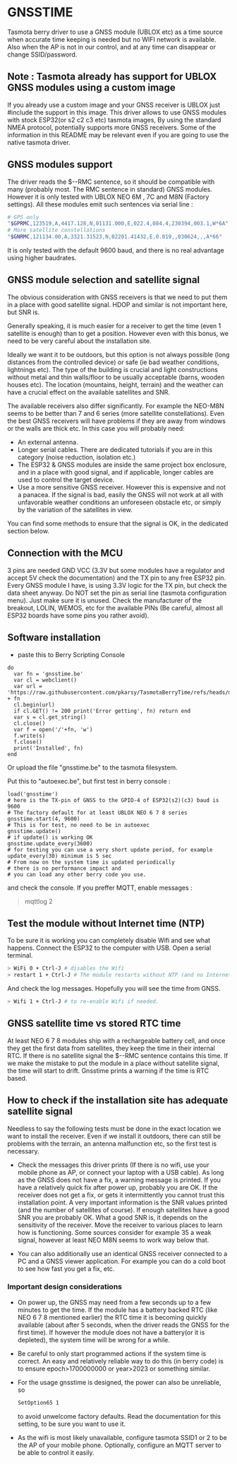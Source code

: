 # GNSSTIME

Tasmota berry driver to use a GNSS module (UBLOX etc) as a time source when accurate
time keeping is needed but no WIFI network is available. Also when the AP is not in our control, and at any time can disappear or change SSID/password.

## Note : Tasmota already has support for UBLOX GNSS modules using a custom image

If you already use a custom image and your GNSS receiver is UBLOX just #include the support in this image. This driver allows to use GNSS modules with stock ESP32(or s2 c2 c3 etc) tasmota images, By using the standard NMEA protocol, potentially supports more GNSS receivers. Some of the information in this README may be relevant even if you are going to use the native tasmota driver.

## GNSS modules support

The driver reads the $--RMC sentence, so it should be compatible with many (probably most. The RMC sentence in standard) GNSS modules.
However it is only tested with UBLOX NEO 6M , 7C and M8N (Factory settings). All these modules emit such sentences via serial line :

```sh
# GPS only
"$GPRMC,123519,A,4417.128,N,01131.000,E,022.4,084.4,230394,003.1,W*6A"
# More satellite constellations
"$GNRMC,121134.00,A,3321.31523,N,02201.41432,E,0.019,,030624,,,A*66"
```

It is only tested with the default 9600 baud, and there is no real advantage using higher baudrates.

## GNSS module selection and satellite signal

The obvious consideration with GNSS receivers is that we need to put them in a place with good satellite signal. HDOP and similar is not important here, but SNR is.

Generally speaking, it is much easier for a receiver to get the time (even 1 satellite is enough) than to get a position. However even with this bonus, we need to be very careful about the installation site.

Ideally we want it to be outdoors, but this option is not always possible (long distances from the controlled device) or safe (ie bad weather conditions, lightnings etc). The type of the building is crucial and light constructions without metal and thin walls/floor to be usually acceptable (barns, wooden houses etc). The location (mountains, height, terrain) and the weather can have a crucial effect on the available satellites and SNR.

The available receivers also differ significantly. For example the NEO-Μ8N seems to be better than 7 and 6 series (more satellite constellations). Even the best GNSS receivers will have problems if they are away from windows or the walls are thick etc. In this case you will probably need:

- An external antenna.
- Longer serial cables. There are dedicated tutorials if you are in this category (noise reduction, isolation etc.)
- The ESP32 & GNSS modules are inside the same project box enclosure, and in a place with good signal, and if applicable, longer cables are used to control the target device.
- Use a more sensitive GNSS receiver. However this is expensive and not a panacea. If the signal is bad, easily the GNSS will not work at all with unfavorable weather conditions an unforeseen obstacle etc, or simply by the variation of the satellites in view.

You can find some methods to ensure that the signal is OK, in the dedicated section below.

## Connection with the MCU

3 pins are needed GND VCC (3.3V but some modules have a regulator and accept 5V check the documentation) and the TX pin to any free ESP32 pin. Every GNSS module I have, is using 3.3V logic for the TX pin, but check the data sheet anyway. Do NOT set the pin as serial line (tasmota configuration menu). Just make sure
it is unused. Check the manufacturer of the breakout, LOLIN, WEMOS, etc for the available PINs (Be careful, almost all ESP32 boards have some pins you rather avoid).

## Software installation

- paste this to Berry Scripting Console
```berry
do
  var fn = 'gnsstime.be'
  var cl = webclient()
  var url = 'https://raw.githubusercontent.com/pkarsy/TasmotaBerryTime/refs/heads/main/gnsstime/' + fn
  cl.begin(url)
  if cl.GET() != 200 print('Error getting', fn) return end
  var s = cl.get_string()
  cl.close()
  var f = open('/'+fn, 'w')
  f.write(s)
  f.close()
  print('Installed', fn)
end
```
Or upload the file "gnsstime.be" to the tasmota filesystem.

Put this to "autoexec.be", but first test in berry console :

```berry
load('gnsstime')
# here is the TX-pin of GNSS to the GPIO-4 of ESP32(s2)(c3) baud is 9600
# The factory default for at least UBLOX NEO 6 7 8 series
gnsstime.start(4, 9600)
# This is for test, no need to be in autoexec
gnsstime.update()
# if update() is working OK
gnsstime.update_every(3600)
# for testing you can use a very short update period, for example update_every(30) minimum is 5 sec
# From now on the system time is updated periodically
# there is no performance impact and
# you can load any other berry code you use.
```

and check the console. If you preffer MQTT, enable messages :
> mqttlog 2


## Test the module without Internet time (NTP)

To be sure it is working you can completely disable Wifi and see what happens.
Connect the ESP32 to the computer with USB. Open a serial terminal.

```sh
> WiFi 0 + Ctrl-J # disables the Wifi
> restart 1 + Ctrl-J # The module restarts without NTP (and no Internet at all)
```

And check the log messages. Hopefully you will see the time from GNSS.

```sh
> Wifi 1 + Ctrl-J # to re-enable Wifi if needed.
```

## GNSS satellite time vs stored RTC time

At least NEO 6 7 8 modules ship with a rechargeable battery cell, and once they get the first data from satellites, they keep the time in their internal RTC. If there is no satellite signal the $--RMC sentence contains this time. If we make the mistake to put the module in a place without satellite signal, the time will start to drift. Gnsstime prints a warning if the time is RTC based.

## How to check if the installation site has adequate satellite signal

Needless to say the following tests must be done in the exact location we want to install the receiver. Even if we install it outdoors, there can still be problems with the terrain, an antenna malfunction etc, so the first test is necessary.

- Check the messages this driver prints (If there is no wifi, use your mobile phone as AP, or connect your laptop with a USB cable).
As long as the GNSS does not have a fix, a warning message is printed. If you have a relatively quick fix after power up, probably you are OK.
If the receiver does not get a fix, or gets it intermittently you cannot trust this installation point.
A very important information is the SNR values printed (and the number of satellites of course). If enough satellites have a good SNR you are probably OK. What a good SNR is, it depends on the sensitivity of the receiver. Move the receiver to various places to learn how is functioning. Some sources consider for example 35 a weak signal, however at least NEO M8N seems to work way below that.

- You can also additionally use an identical GNSS receiver connected to a PC and a GNSS viewer application.
For example you can do a cold boot to see how fast you get a fix, etc.

### Important design considerations

- On power up, the GNSS may need from a few seconds up to a few minutes to get the time. If the module has a battery backed RTC (like NEO 6 7 8 mentioned earlier) the RTC time it is becoming quickly available (about after 5 seconds, when the driver reads the GNSS for the first time).
If however the module does not have a battery(or it is depleted), the system time will be wrong for a while.

- Be careful to only start programmed actions if the system time is correct. An easy and relatively reliable way to do this (in berry code) is to ensure epoch>1700000000 or year>2023 or something similar.

- For the usage gnsstime is designed, the power can also be unreliable, so

    ```sh
    SetOption65 1
    ```

    to avoid unwelcome factory defaults. Read the documentation for this setting, to be sure you want to use it.

- As the wifi is most likely unavailable, configure tasmota SSID1 or 2 to be the AP of your mobile phone. Optionally, configure an MQTT server to be able to control it easily.
